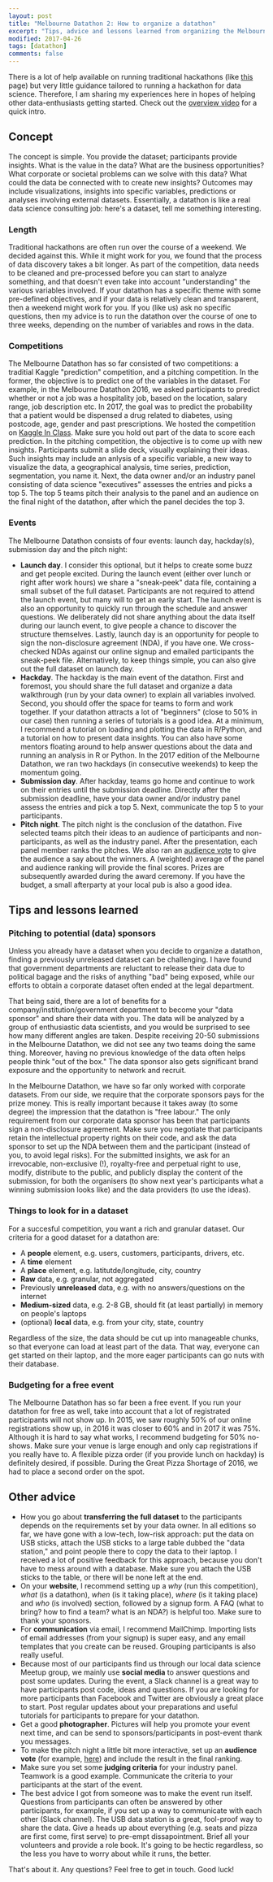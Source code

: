 ```yaml
---
layout: post
title: "Melbourne Datathon 2: How to organize a datathon"
excerpt: "Tips, advice and lessons learned from organizing the Melbourne Datathon"
modified: 2017-04-26
tags: [datathon]
comments: false
---
```


There is a lot of help available on running traditional hackathons (like [this](http://hackdaymanifesto.com/) page) but very little guidance tailored to running a hackathon for data science. Therefore, I am sharing my experiences here in hopes of helping other data-enthusiasts getting started. Check out the [overview video](http://joosthvanderlinden.github.io/datathon-video/) for a quick intro.

## Concept
The concept is simple. You provide the dataset; participants provide insights. What is the value in the data? What are the business opportunities? What corporate or societal problems can we solve with this data? What could the data be connected with to create new insights? Outcomes may include visualizations, insights into specific variables, predictions or analyses involving external datasets. Essentially, a datathon is like a real data science consulting job: here's a dataset, tell me something interesting.

### Length
Traditional hackathons are often run over the course of a weekend. We decided against this. While it might work for you, we found that the process of data discovery takes a bit longer. As part of the competition, data needs to be cleaned and pre-processed before you can start to analyze something, and that doesn't even take into account "understanding" the various variables involved. If your datathon has a specific theme with some pre-defined objectives, and if your data is relatively clean and transparent, then a weekend might work for you. If you (like us) ask no specific questions, then my advice is to run the datathon over the course of one to three weeks, depending on the number of variables and rows in the data. 

### Competitions
The Melbourne Datathon has so far consisted of two competitions: a traditial Kaggle "prediction" competition, and a pitching competition. In the former, the objective is to predict one of the variables in the dataset. For example, in the Melbourne Datathon 2016, we asked participants to predict whether or not a job was a hospitality job, based on the location, salary range, job description etc. In 2017, the goal was to predict the probability that a patient would be dispensed a drug related to diabetes, using postcode, age, gender and past prescriptions. We hosted the competition on [Kaggle In Class](https://inclass.kaggle.com/). Make sure you hold out part of the data to score each prediction. In the pitching competition, the objective is to come up with new insights. Participants submit a slide deck, visually explaining their ideas. Such insights may include an anlysis of a specific variable, a new way to visualize the data, a geographical analysis, time series, prediction, segmentation, you name it. Next, the data owner and/or an industry panel consisting of data science "executives" assesses the entries and picks a top 5. The top 5 teams pitch their analysis to the panel and an audience on the final night of the datathon, after which the panel decides the top 3.

### Events
The Melbourne Datathon consists of four events: launch day, hackday(s), submission day and the pitch night:

- **Launch day**. I consider this optional, but it helps to create some buzz and get people excited. During the launch event (either over lunch or right after work hours) we share a "sneak-peek" data file, containing a small subset of the full dataset. Participants are not required to attend the launch event, but many will to get an early start. The launch event is also an opportunity to quickly run through the schedule and answer questions. We deliberately did not share anything about the data itself during our launch event, to give people a chance to discover the structure themselves. Lastly, launch day is an opportunity for people to sign the non-disclosure agreement (NDA), if you have one. We cross-checked NDAs against our online signup and emailed participants the sneak-peek file. Alternatively, to keep things simple, you can also give out the full dataset on launch day.
- **Hackday**. The hackday is the main event of the datathon. First and foremost, you should share the full dataset and organize a data walkthrough (run by your data owner) to explain all variables involved. Second, you should offer the space for teams to form and work together. If your datathon attracts a lot of "beginners" (close to 50% in our case) then running a series of tutorials is a good idea. At a minimum, I recommend a tutorial on loading and plotting the data in R/Python, and a tutorial on how to present data insights. You can also have some mentors floating around to help answer questions about the data and running an analysis in R or Python. In the 2017 edition of the Melbourne Datathon, we ran two hackdays (in consecutive weekends) to keep the momentum going.
- **Submission day**. After hackday, teams go home and continue to work on their entries until the submission deadline. Directly after the submission deadline, have your data owner and/or industry panel assess the entries and pick a top 5. Next, communicate the top 5 to your participants. 
- **Pitch night**. The pitch night is the conclusion of the datathon. Five selected teams pitch their ideas to an audience of participants and non-participants, as well as the industry panel. After the presentation, each panel member ranks the pitches. We also ran an [audience vote](http://www.voxvote.com/) to give the audience a say about the winners. A (weighted) average of the panel and audience ranking will provide the final scores. Prizes are subsequently awarded during the award ceremony. If you have the budget, a small afterparty at your local pub is also a good idea. 

## Tips and lessons learned

### Pitching to potential (data) sponsors
Unless you already have a dataset when you decide to organize a datathon, finding a previously unreleased dataset can be challenging. I have found that government departments are reluctant to release their data due to political bagage and the risks of anything "bad" being exposed, while our efforts to obtain a corporate dataset often ended at the legal department.

That being said, there are a lot of benefits for a company/institution/government department to become your "data sponsor" and share their data with you. The data will be analyzed by a group of enthusiastic data scientists, and you would be surprised to see how many different angles are taken. Despite receiving 20-50 submissions in the Melbourne Datathon, we did not see any two teams doing the same thing. Moreover, having no previous knowledge of the data often helps people think "out of the box." The data sponsor also gets significant brand exposure and the opportunity to network and recruit. 

In the Melbourne Datathon, we have so far only worked with corporate datasets. From our side, we require that the corporate sponsors pays for the prize money. This is really important because it takes away (to some degree) the impression that the datathon is "free labour." The only requirement from our corporate data sponsor has been that participants sign a non-disclosure agreement. Make sure you negotiate that participants retain the intellectual property rights on their code, and ask the data sponsor to set up the NDA between them and the participant (instead of you, to avoid legal risks). For the submitted insights, we ask for an irrevocable, non-exclusive (!), royalty-free and perpetual right to use, modify, distribute to the public, and publicly display the content of the submission, for both the organisers (to show next year's participants what a winning submission looks like) and the data providers (to use the ideas). 

### Things to look for in a dataset
For a succesful competition, you want a rich and granular dataset. Our criteria for a good dataset for a datathon are:

- A **people** element, e.g. users, customers, participants, drivers, etc.
- A **time** element
- A **place** element, e.g. latitutde/longitude, city, country
- **Raw** data, e.g. granular, not aggregated
- Previously **unreleased** data, e.g. with no answers/questions on the internet
- **Medium-sized** data, e.g. 2-8 GB, should fit (at least partially) in memory on people's laptops
- (optional) **local** data, e.g. from your city, state, country

Regardless of the size, the data should be cut up into manageable chunks, so that everyone can load at least part of the data. That way, everyone can get started on their laptop, and the more eager participants can go nuts with their database.

### Budgeting for a free event 
The Melbourne Datathon has so far been a free event. If you run your datathon for free as well, take into account that a lot of registrated participants will not show up. In 2015, we saw roughly 50% of our online registrations show up, in 2016 it was closer to 60% and in 2017 it was 75%. Although it is hard to say what works, I recommend budgeting for 50% no-shows. Make sure your venue is large enough and only cap registrations if you really have to. A flexible pizza order (if you provide lunch on hackday) is definitely desired, if possible. During the Great Pizza Shortage of 2016, we had to place a second order on the spot.

## Other advice
- How you go about **transferring the full dataset** to the participants depends on the requirements set by your data owner. In all editions so far, we have gone with a low-tech, low-risk approach: put the data on USB sticks, attach the USB sticks to a large table dubbed the "data station," and point people there to copy the data to their laptop. I received a lot of positive feedback for this approach, because you don't have to mess around with a database. Make sure you attach the USB sticks to the table, or there will be none left at the end.
- On your **website**, I recommend setting up a *why* (run this competition), *what* (is a datathon), *when* (is it taking place), *where* (is it taking place) and *who* (is involved) section, followed by a signup form. A FAQ (what to bring? how to find a team? what is an NDA?) is helpful too. Make sure to thank your sponsors.
- For **communication** via email, I recommend MailChimp. Importing lists of email addresses (from your signup) is super easy, and any email templates that you create can be reused. Grouping participants is also really useful.
- Because most of our participants find us through our local data science Meetup group, we mainly use **social media** to answer questions and post some updates. During the event, a Slack channel is a great way to have participants post code, ideas and questions. If you are looking for more participants than Facebook and Twitter are obviously a great place to start. Post regular updates about your preparations and useful tutorials for participants to prepare for your datathon.
- Get a good **photographer**. Pictures will help you promote your event next time, and can be send to sponsors/participants in post-event thank you messages.
- To make the pitch night a little bit more interactive, set up an **audience vote** (for example, [here](http://www.voxvote.com/)) and include the result in the final ranking.
- Make sure you set some **judging criteria** for your industry panel. Teamwork is a good example. Communicate the criteria to your participants at the start of the event.
- The best advice I got from someone was to make the event run itself. Questions from participants can often be answered by other participants, for example, if you set up a way to communicate with each other (Slack channel). The USB data station is a great, fool-proof way to share the data. Give a heads up about everything (e.g. seats and pizza are first come, first serve) to pre-empt dissapointment. Brief all your volunteers and provide a role book. It's going to be hectic regardless, so the less you have to worry about while it runs, the better.

That's about it. Any questions? Feel free to get in touch. Good luck!
